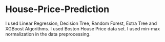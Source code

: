 # House-Price-Prediction
I used Linear Regression, Decision Tree, Random Forest, Extra Tree and XGBoost Algorithms. I used Boston House Price data set. I used min-max normalization in the data preprocessing.
